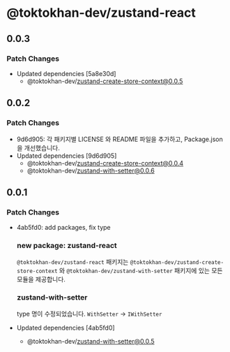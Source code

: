 # @toktokhan-dev/zustand-react

## 0.0.3

### Patch Changes

- Updated dependencies [5a8e30d]
  - @toktokhan-dev/zustand-create-store-context@0.0.5

## 0.0.2

### Patch Changes

- 9d6d905: 각 패키지별 LICENSE 와 README 파일을 추가하고, Package.json 을 개선했습니다.
- Updated dependencies [9d6d905]
  - @toktokhan-dev/zustand-create-store-context@0.0.4
  - @toktokhan-dev/zustand-with-setter@0.0.6

## 0.0.1

### Patch Changes

- 4ab5fd0: add packages, fix type

  ### new package: zustand-react

  `@toktokhan-dev/zustand-react` 패키지는 `@toktokhan-dev/zustand-create-store-context` 와 `@toktokhan-dev/zustand-with-setter` 패키지에 있는 모든 모듈을 제공합니다.

  ### zustand-with-setter

  type 명이 수정되었습니다. `WithSetter` -> `IWithSetter`

- Updated dependencies [4ab5fd0]
  - @toktokhan-dev/zustand-with-setter@0.0.5
